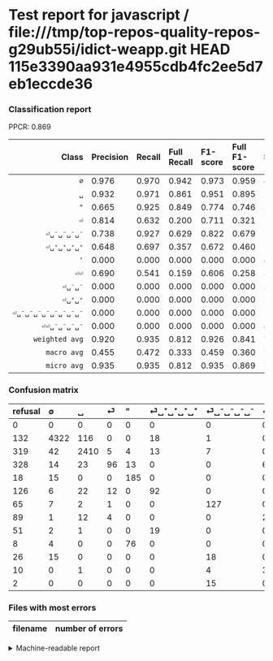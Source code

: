 # Test report for javascript / file:///tmp/top-repos-quality-repos-g29ub55i/idict-weapp.git HEAD 115e3390aa931e4955cdb4fc2ee5d7eb1eccde36

### Classification report

PPCR: 0.869

| Class | Precision | Recall | Full Recall | F1-score | Full F1-score | Support | Full Support | PPCR |
|------:|:----------|:-------|:------------|:---------|:---------|:--------|:-------------|:-----|
| `∅` | 0.976| 0.970| 0.942| 0.973| 0.959| 4457| 4589| 0.971 |
| `␣` | 0.932| 0.971| 0.861| 0.951| 0.895| 2481| 2800| 0.886 |
| `"` | 0.665| 0.925| 0.849| 0.774| 0.746| 200| 218| 0.917 |
| `⏎` | 0.814| 0.632| 0.200| 0.711| 0.321| 152| 480| 0.317 |
| `⏎␣⁻␣⁻␣⁻␣⁻` | 0.738| 0.927| 0.629| 0.822| 0.679| 137| 202| 0.678 |
| `⏎␣⁺␣⁺␣⁺␣⁺` | 0.648| 0.697| 0.357| 0.672| 0.460| 132| 258| 0.512 |
| `'` | 0.000| 0.000| 0.000| 0.000| 0.000| 80| 88| 0.909 |
| `⏎⏎` | 0.690| 0.541| 0.159| 0.606| 0.258| 37| 126| 0.294 |
| `⏎␣⁻␣⁻` | 0.000| 0.000| 0.000| 0.000| 0.000| 33| 59| 0.559 |
| `⏎␣⁺␣⁺` | 0.000| 0.000| 0.000| 0.000| 0.000| 22| 73| 0.301 |
| `⏎␣⁻␣⁻␣⁻␣⁻␣⁻␣⁻␣⁻␣⁻` | 0.000| 0.000| 0.000| 0.000| 0.000| 15| 17| 0.882 |
| `⏎⏎␣⁻␣⁻␣⁻␣⁻` | 0.000| 0.000| 0.000| 0.000| 0.000| 8| 18| 0.444 |
| `weighted avg` | 0.920| 0.935| 0.812| 0.926| 0.841| 7754| 8928| 0.869 |
| `macro avg` | 0.455| 0.472| 0.333| 0.459| 0.360| 7754| 8928| 0.869 |
| `micro avg` | 0.935| 0.935| 0.812| 0.935| 0.869| 7754| 8928| 0.869 |

### Confusion matrix

|refusal|  ∅| ␣| ⏎| "| ⏎␣⁺␣⁺␣⁺␣⁺| ⏎␣⁻␣⁻␣⁻␣⁻| ⏎⏎| ⏎␣⁺␣⁺| '| ⏎␣⁻␣⁻| ⏎⏎␣⁻␣⁻␣⁻␣⁻| ⏎␣⁻␣⁻␣⁻␣⁻␣⁻␣⁻␣⁻␣⁻| 
|:---|:---|:---|:---|:---|:---|:---|:---|:---|:---|:---|:---|:---|
|0 |0 |0 |0 |0 |0 |0 |0 |0 |0 |0 |0 |0 |
|132 |4322 |116 |0 |0 |18 |1 |0 |0 |0 |0 |0 |0 |
|319 |42 |2410 |5 |4 |13 |7 |0 |0 |0 |0 |0 |0 |
|328 |14 |23 |96 |13 |0 |0 |6 |0 |0 |0 |0 |0 |
|18 |15 |0 |0 |185 |0 |0 |0 |0 |0 |0 |0 |0 |
|126 |6 |22 |12 |0 |92 |0 |0 |0 |0 |0 |0 |0 |
|65 |7 |2 |1 |0 |0 |127 |0 |0 |0 |0 |0 |0 |
|89 |1 |12 |4 |0 |0 |0 |20 |0 |0 |0 |0 |0 |
|51 |2 |1 |0 |0 |19 |0 |0 |0 |0 |0 |0 |0 |
|8 |4 |0 |0 |76 |0 |0 |0 |0 |0 |0 |0 |0 |
|26 |15 |0 |0 |0 |0 |18 |0 |0 |0 |0 |0 |0 |
|10 |0 |1 |0 |0 |0 |4 |3 |0 |0 |0 |0 |0 |
|2 |0 |0 |0 |0 |0 |15 |0 |0 |0 |0 |0 |0 |

### Files with most errors

| filename | number of errors|
|:----:|:-----|

<details>
    <summary>Machine-readable report</summary>
```json
{
  "cl_report": {"\"": {"f1-score": 0.7740585774058577, "precision": 0.6654676258992805, "recall": 0.925, "support": 200}, "\u0027": {"f1-score": 0.0, "precision": 0.0, "recall": 0.0, "support": 80}, "macro avg": {"f1-score": 0.4590592296625707, "precision": 0.45521532886892224, "recall": 0.4718491299040615, "support": 7754}, "micro avg": {"f1-score": 0.9352592210472015, "precision": 0.9352592210472015, "recall": 0.9352592210472015, "support": 7754}, "weighted avg": {"f1-score": 0.9262680286292052, "precision": 0.91959093169074, "recall": 0.9352592210472015, "support": 7754}, "\u2205": {"f1-score": 0.9728756330894767, "precision": 0.9760614272809395, "recall": 0.969710567646399, "support": 4457}, "\u23ce": {"f1-score": 0.7111111111111111, "precision": 0.8135593220338984, "recall": 0.631578947368421, "support": 152}, "\u23ce\u23ce": {"f1-score": 0.6060606060606061, "precision": 0.6896551724137931, "recall": 0.5405405405405406, "support": 37}, "\u23ce\u23ce\u2423\u207b\u2423\u207b\u2423\u207b\u2423\u207b": {"f1-score": 0.0, "precision": 0.0, "recall": 0.0, "support": 8}, "\u23ce\u2423\u207a\u2423\u207a": {"f1-score": 0.0, "precision": 0.0, "recall": 0.0, "support": 22}, "\u23ce\u2423\u207a\u2423\u207a\u2423\u207a\u2423\u207a": {"f1-score": 0.6715328467153285, "precision": 0.647887323943662, "recall": 0.696969696969697, "support": 132}, "\u23ce\u2423\u207b\u2423\u207b": {"f1-score": 0.0, "precision": 0.0, "recall": 0.0, "support": 33}, "\u23ce\u2423\u207b\u2423\u207b\u2423\u207b\u2423\u207b": {"f1-score": 0.8220064724919094, "precision": 0.7383720930232558, "recall": 0.927007299270073, "support": 137}, "\u23ce\u2423\u207b\u2423\u207b\u2423\u207b\u2423\u207b\u2423\u207b\u2423\u207b\u2423\u207b\u2423\u207b": {"f1-score": 0.0, "precision": 0.0, "recall": 0.0, "support": 15}, "\u2423": {"f1-score": 0.9510655090765588, "precision": 0.9315809818322381, "recall": 0.9713825070536074, "support": 2481}},
  "cl_report_full": {"\"": {"f1-score": 0.7459677419354839, "precision": 0.6654676258992805, "recall": 0.8486238532110092, "support": 218}, "\u0027": {"f1-score": 0.0, "precision": 0.0, "recall": 0.0, "support": 88}, "macro avg": {"f1-score": 0.35980226511123564, "precision": 0.45521532886892224, "recall": 0.3329323088032385, "support": 8928}, "micro avg": {"f1-score": 0.8694401150941135, "precision": 0.9352592210472015, "recall": 0.8122759856630825, "support": 8928}, "weighted avg": {"f1-score": 0.8411266242522636, "precision": 0.8990093750041569, "recall": 0.8122759856630825, "support": 8928}, "\u2205": {"f1-score": 0.9586336919152711, "precision": 0.9760614272809395, "recall": 0.9418173894094574, "support": 4589}, "\u23ce": {"f1-score": 0.3210702341137124, "precision": 0.8135593220338984, "recall": 0.2, "support": 480}, "\u23ce\u23ce": {"f1-score": 0.25806451612903225, "precision": 0.6896551724137931, "recall": 0.15873015873015872, "support": 126}, "\u23ce\u23ce\u2423\u207b\u2423\u207b\u2423\u207b\u2423\u207b": {"f1-score": 0.0, "precision": 0.0, "recall": 0.0, "support": 18}, "\u23ce\u2423\u207a\u2423\u207a": {"f1-score": 0.0, "precision": 0.0, "recall": 0.0, "support": 73}, "\u23ce\u2423\u207a\u2423\u207a\u2423\u207a\u2423\u207a": {"f1-score": 0.4600000000000001, "precision": 0.647887323943662, "recall": 0.35658914728682173, "support": 258}, "\u23ce\u2423\u207b\u2423\u207b": {"f1-score": 0.0, "precision": 0.0, "recall": 0.0, "support": 59}, "\u23ce\u2423\u207b\u2423\u207b\u2423\u207b\u2423\u207b": {"f1-score": 0.6791443850267379, "precision": 0.7383720930232558, "recall": 0.6287128712871287, "support": 202}, "\u23ce\u2423\u207b\u2423\u207b\u2423\u207b\u2423\u207b\u2423\u207b\u2423\u207b\u2423\u207b\u2423\u207b": {"f1-score": 0.0, "precision": 0.0, "recall": 0.0, "support": 17}, "\u2423": {"f1-score": 0.8947466122145907, "precision": 0.9315809818322381, "recall": 0.8607142857142858, "support": 2800}},
  "ppcr": 0.8685035842293907
}
```
</details>
